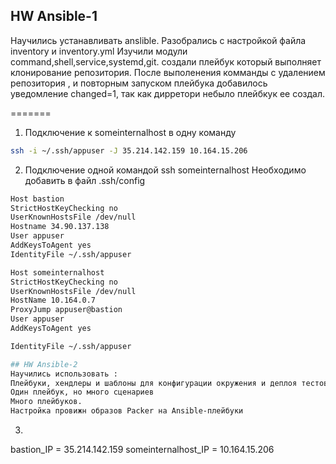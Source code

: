 
## HW Ansible-1
Научились устанавливать anslible.
Разобрались с настройкой файла inventory и inventory.yml
Изучили модули command,shell,service,systemd,git.
создали плейбук который выполняет клонирование репозитория.
После выполенения комманды с удалением репозитория , и повторным запуском плейбука добавилось уведомление changed=1, так как дирретори небыло плейбкук ее создал.

=======
1. Подключение к someinternalhost в одну команду
```bash
ssh -i ~/.ssh/appuser -J 35.214.142.159 10.164.15.206
```
2. Подключение одной командой ssh someinternalhost
Необходимо добавить в файл .ssh/config

```bash
Host bastion
StrictHostKeyChecking no
UserKnownHostsFile /dev/null
Hostname 34.90.137.138
User appuser
AddKeysToAgent yes
IdentityFile ~/.ssh/appuser

Host someinternalhost
StrictHostKeyChecking no
UserKnownHostsFile /dev/null
HostName 10.164.0.7
ProxyJump appuser@bastion
User appuser
AddKeysToAgent yes

IdentityFile ~/.ssh/appuser

## HW Ansible-2
Научились использовать :
Плейбуки, хендлеры и шаблоны для конфигурации окружения и деплоя тестового приложения. Подход один плейбук, один сценарий (play)
Один плейбук, но много сценариев
Много плейбуков.
Настройка провижн образов Packer на Ansible-плейбуки
```
3.
bastion_IP = 35.214.142.159
someinternalhost_IP = 10.164.15.206
